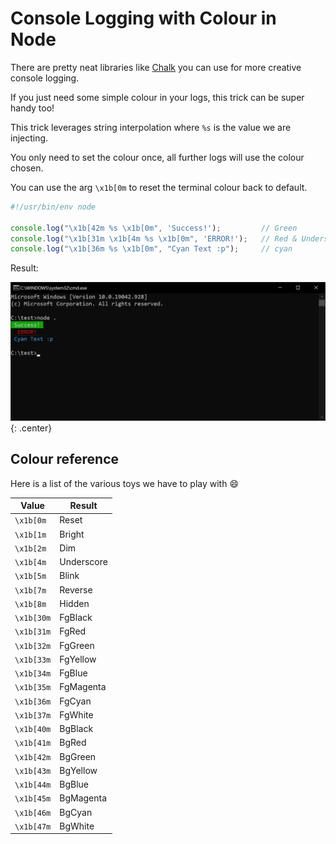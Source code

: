 # Console Logging with Colour in Node

There are pretty neat libraries like [Chalk](https://www.npmjs.com/package/chalk) you can use for more creative console logging.

If you just need some simple colour in your logs, this trick can be super handy too!

This trick leverages string interpolation where `%s` is the value we are injecting.

You only need to set the colour once, all further logs will use the colour chosen.

You can use the arg `\x1b[0m` to reset the terminal colour back to default.

```javascript
#!/usr/bin/env node

console.log("\x1b[42m %s \x1b[0m", 'Success!');         // Green
console.log("\x1b[31m \x1b[4m %s \x1b[0m", 'ERROR!');   // Red & Underscored
console.log("\x1b[36m %s \x1b[0m", "Cyan Text :p");     // cyan
```
Result:

![image](../../../img/colour-logging.png){: .center}

## Colour reference

Here is a list of the various toys we have to play with 😄

| Value         | Result     |
| ------------- | ---------- |
| `\x1b[0m`  | Reset      |
| `\x1b[1m`  | Bright     |
| `\x1b[2m`  | Dim        |
| `\x1b[4m`  | Underscore |
| `\x1b[5m`  | Blink      |
| `\x1b[7m`  | Reverse    |
| `\x1b[8m`  | Hidden     |
| `\x1b[30m` | FgBlack    |
| `\x1b[31m` | FgRed      |
| `\x1b[32m` | FgGreen    |
| `\x1b[33m` | FgYellow   |
| `\x1b[34m` | FgBlue     |
| `\x1b[35m` | FgMagenta  |
| `\x1b[36m` | FgCyan     |
| `\x1b[37m` | FgWhite    |
| `\x1b[40m` | BgBlack    |
| `\x1b[41m` | BgRed      |
| `\x1b[42m` | BgGreen    |
| `\x1b[43m` | BgYellow   |
| `\x1b[44m` | BgBlue     |
| `\x1b[45m` | BgMagenta  |
| `\x1b[46m` | BgCyan     |
| `\x1b[47m` | BgWhite    |
